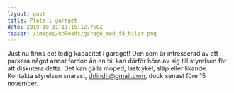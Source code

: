 ```yaml
---
layout: post
title: Plats i garaget
date: 2019-10-31T11:15:12.750Z
teaser: /images/uploads/garage_med_få_bilar.png
---
```

Just nu finns det ledig kapacitet i garaget! Den som är intresserad av att parkera något annat fordon än en bil kan därför höra av sig till styrelsen för att diskutera detta. Det kan gälla moped, lastcykel, släp eller likande. Kontakta styrelsen snarast, drlindh@gmail.com, dock senast före 15 november.
